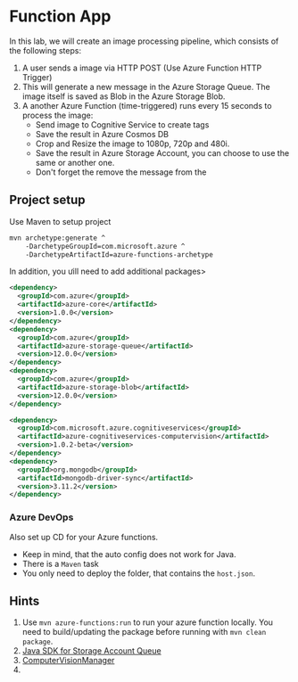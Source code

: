 # Function App

In this lab, we will create an image processing pipeline, which consists of the following steps:
1. A user sends a image via HTTP POST (Use Azure Function HTTP Trigger)
2. This will generate a new message in the Azure Storage Queue. The image itself is saved as Blob in the Azure Storage Blob.
3. A another Azure Function (time-triggered) runs every 15 seconds to process the image:
    * Send image to Cognitive Service to create tags
    * Save the result in Azure Cosmos DB
    * Crop and Resize the image to 1080p, 720p and 480i.
    * Save the result in Azure Storage Account, you can choose to use the same or another one.
    * Don't forget the remove the message from the 

## Project setup
Use Maven to setup project
```bash
mvn archetype:generate ^
    -DarchetypeGroupId=com.microsoft.azure ^
    -DarchetypeArtifactId=azure-functions-archetype
```

In addition, you ưill need to add additional packages>
```xml
<dependency>
  <groupId>com.azure</groupId>
  <artifactId>azure-core</artifactId>
  <version>1.0.0</version>
</dependency>
<dependency>
  <groupId>com.azure</groupId>
  <artifactId>azure-storage-queue</artifactId>
  <version>12.0.0</version>
</dependency>
<dependency>
  <groupId>com.azure</groupId>
  <artifactId>azure-storage-blob</artifactId>
  <version>12.0.0</version>
</dependency>

<dependency>
  <groupId>com.microsoft.azure.cognitiveservices</groupId>
  <artifactId>azure-cognitiveservices-computervision</artifactId>
  <version>1.0.2-beta</version>
</dependency>
<dependency>
  <groupId>org.mongodb</groupId>
  <artifactId>mongodb-driver-sync</artifactId>
  <version>3.11.2</version>
</dependency>
```

### Azure DevOps 
Also set up CD for your Azure functions.
* Keep in mind, that the auto config does not work for Java.
* There is a `Maven` task
* You only need to deploy the folder, that contains the `host.json`.

## Hints
1. Use `mvn azure-functions:run` to run your azure function locally. You need to build/updating the package before running with `mvn clean package`.
2. [Java SDK for Storage Account Queue](https://azuresdkdocs.blob.core.windows.net/$web/java/azure-storage-queue/12.0.0/index.html)
3. [ComputerVisionManager](https://azuresdkdocs.blob.core.windows.net/$web/java/azure-cognitiveservices-computervision/1.1.0-preview.1/index.html)
4. 
